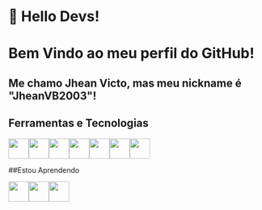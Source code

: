 # 👋 Hello Devs! 
# Bem Vindo ao meu perfil do GitHub!
## Me chamo Jhean Victo, mas meu nickname é "JheanVB2003"!
  ## Ferramentas e Tecnologias
<div>

<img loading="lazy" src="https://icongr.am/devicon/git-original.svg?size=40&color=currentColor" width="40" height="40"/><img loading="lazy" src="https://devicon-website.vercel.app/api/github/original.svg" width="40" height="40"><img loading="lazy" src="https://icongr.am/devicon/html5-original.svg?size=40&color=currentColor" width="40" height="40"/><img loading="lazy" src="https://icongr.am/devicon/css3-original.svg?size=40&color=currentColor" width="40" height="40"/><img loading="lazy" src="https://icongr.am/devicon/java-original.svg?size=40&color=currentColor" width="40" height="40"/><img src="https://devicon-website.vercel.app/api/spring/original.svg" width="40" height="40"></img><img loading="lazy" src="https://icongr.am/devicon/mysql-original-wordmark.svg?size=40&color=currentColor" width="40" height="40"/>

##Estou Aprendendo

<img src="https://devicon-website.vercel.app/api/php/original.svg" width="40" height="40"></img><img src="https://devicon-website.vercel.app/api/python/original.svg" width="40" height="40"></img><img src="https://devicon-website.vercel.app/api/javascript/original.svg" width="40" height="40"></img>
</div>













